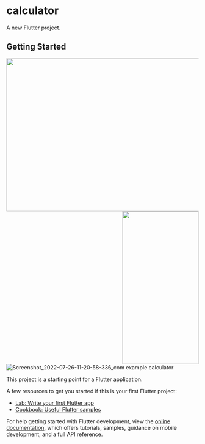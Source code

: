 # calculator

A new Flutter project.

## Getting Started
<img align="right" src="https://user-images.githubusercontent.com/59133164/180938124-a8627ea2-d43e-4d19-95ec-3084ed37127a.jpg" width="800" height="400" />
<img align="right" src="https://user-images.githubusercontent.com/59133164/180938130-8aba68a3-0f0b-49a2-a724-bf1b20fcd352.jpg" width="200" height="400" />

![Screenshot_2022-07-26-11-20-58-336_com example calculator](https://user-images.githubusercontent.com/59133164/180938124-a8627ea2-d43e-4d19-95ec-3084ed37127a.jpg)

This project is a starting point for a Flutter application.

A few resources to get you started if this is your first Flutter project:

- [Lab: Write your first Flutter app](https://docs.flutter.dev/get-started/codelab)
- [Cookbook: Useful Flutter samples](https://docs.flutter.dev/cookbook)

For help getting started with Flutter development, view the
[online documentation](https://docs.flutter.dev/), which offers tutorials,
samples, guidance on mobile development, and a full API reference.
